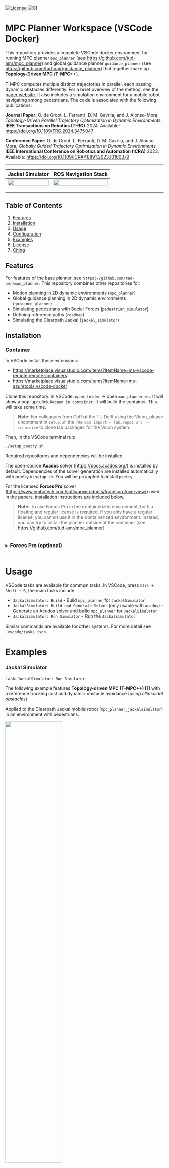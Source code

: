 [![License](https://img.shields.io/badge/License-Apache_2.0-blue.svg)](https://opensource.org/licenses/Apache-2.0)
![CI](https://github.com/tud-amr/mpc_planner_ws/actions/workflows/main.yml/badge.svg)


# MPC Planner Workspace (VSCode Docker)
This repository provides a complete VSCode docker environment for running MPC planner `mpc_planner` (see https://github.com/tud-amr/mpc_planner) and global guidance planner `guidance_planner` (see https://github.com/tud-amr/guidance_planner) that together make up **Topology-Driven MPC** (**T-MPC++**). 

T-MPC computes multiple distinct trajectories in parallel, each passing dynamic obstacles differently. For a brief overview of the method, see the [paper website](https://autonomousrobots.nl/paper_websites/topology-driven-mpc). It also includes a simulation environment for a mobile robot navigating among pedestrians. The code is associated with the following publications:

**Journal Paper:** O. de Groot, L. Ferranti, D. M. Gavrila, and J. Alonso-Mora, *Topology-Driven Parallel Trajectory Optimization in Dynamic Environments.* **IEEE Transactions on Robotics (T-RO)** 2024. Available: https://doi.org/10.1109/TRO.2024.3475047


**Conference Paper:** O. de Groot, L. Ferranti, D. M. Gavrila, and J. Alonso-Mora, *Globally Guided Trajectory Optimization in Dynamic Environments.* **IEEE International Conference on Robotics and Automation (ICRA)** 2023. Available: https://doi.org/10.1109/ICRA48891.2023.10160379

---

 Jackal Simulator | ROS Navigation Stack |
| ------------- | ------------- |
|<img src="docs/tmpc.gif" width="100%"> | <img src="https://imgur.com/QgYDTRq.gif" width="100%">|


---

## Table of Contents
1. [Features](#features) 
2. [Installation](#installation) 
3. [Usage](#usage) 
4. [Configuration](#configuration) 
5. [Examples](#examples) 
6. [License](#license) 
7. [Citing](#citing)

## Features
For features of the base planner, see `https://github.com/tud-amr/mpc_planner`. This repository combines other repositories for:

- Motion planning in 2D dynamic environments (`mpc_planner`)
- Global guidance planning in 2D dynamic environments (`guidance_planner`)
- Simulating pedestrians with Social Forces (`pedestrian_simulator`)
- Defining reference paths (`roadmap`)
- Simulating the Clearpath Jackal (`jackal_simulator`)
<!-- - Computing free-space polygons from static obstacles -->

## Installation

### Container
In VSCode install these extensions:

- https://marketplace.visualstudio.com/items?itemName=ms-vscode-remote.remote-containers
- https://marketplace.visualstudio.com/items?itemName=ms-azuretools.vscode-docker

Clone this repository. In VSCode: `open_folder` -> open `mpc_planner_ws`. It will show a pop-up: click `Reopen in container`. It will build the container. This will take some time.

> **Note:** For colleagues from CoR at the TU Delft using the Vicon, please uncomment in `setup.sh` the line `vcs import < lab.repos src --recursive` to clone lab packages for the Vicon system. 


Then, in the VSCode terminal run:

```bash
./setup_poetry.sh
```

Required repositories and dependencies will be installed.

The open-source **Acados** solver (https://docs.acados.org/) is installed by default. Dependencies of the solver generation are installed automatically with poetry in `setup.sh`. You will be prompted to install `poetry`.

For the licensed **Forces Pro** solver (https://www.embotech.com/softwareproducts/forcespro/overview/) used in the papers, installation instructions are included below. 

> **Note:** To use Forces Pro in the containerized environment, both a floating and regular license is required. If you only have a regular license, you cannot use it in the containerized environment. Instead, you can try to install the planner outside of the container (see https://github.com/tud-amr/mpc_planner).

<details>
    <summary><h3  style="display:inline-block"> Forces Pro (optional)</h3></summary>

**Regular Solver:** Go to my.embotech.com, log in to your account. Assign a regular license to your computer. Then download the client to `~/forces_pro_client/` **outside of the container**. If you have the solver in a different location, add its path to `PYTHONPATH`.

**Floating Solver:**
Go to my.embotech.com, log in to your account. Click on a license -> Download `Floating Licenses Proxy Standalone (Linux 64-bit) - FORCES PRO v5.1.0 onwards` **outside of the container** -> unzip. In the downloaded folder, `chmod +x forcespro_floating_licenses_proxy`. Then to start the solver proxy (necessary to run it), execute:
`./forcespro_floating_licenses_proxy`.

To use the floating license, set `solver_settings/floating_license` in `mpc_planner_<your_system>/config/settings.yaml` to `true`. 

With the Forces Pro solver set up, you have to generate a solver from **outside the VSCode container**. First you will need to set up the poetry environment from outside of the container. 
<!-- Add instructions on how to install poetry, etc. -->

With the poetry environment set up, a solver can be generated with:

```
poetry run python mpc_planner_jackalsimulator/scripts/generate_jackalsimulator_solver.py true
```

</details>

# Usage
VSCode tasks are available for common tasks. In VSCode, press `Ctrl + Shift + B`, the main tasks include:

- `JackalSimulator: Build` - Build `mpc_planner` for `JackalSimulator`
- `JackalSimulator: Build and Generate Solver` (only usable with `acados`) - Generate an Acados solver and build `mpc_planner` for `JackalSimulator`
- `JackalSimulator: Run Simulator` - Run the `JackalSimulator`

Similar commands are available for other systems. For more detail see `.vscode/tasks.json`.



<!-- <details open>
    <summary><b>Jackal Simulator</b></summary>

In VSCode, press Ctrl + Shift + B. Select `Run Simulator`.
</details>

<details>
    <summary><b>Jackal</b></summary>

You need to configure the following:

- *Your IP:*. Run `ip a`, copy the ip address of your ethernet connection into `connect_to_jackal.sh` at `ROS_IP`. 
- *Which Jackal:* See the last line in `connect_to_jackal.sh`.
- *The ROS_MASTER_URI and ROS_IP:* Run `source connect_to_jackal.sh`

Finally, run the planner: `roslaunch mpc_planner_jackal ros1_jackal.launch`.

To change the detected obstacles, see `ros1_jackal.launch`.
</details> -->

# Examples

### Jackal Simulator
Task: `JackalSimulator: Run Simulator`

The following example features **Topology-driven MPC (T-MPC++) [1]** with a reference tracking cost and dynamic obstacle avoidance (*using ellipsoidal obstacles*) 

Applied to the Clearpath Jackal mobile robot (`mpc_planner_jackalsimulator`) in an environment with pedestrians.

<img src="docs/tmpc.gif" width="60%">


### ROS Navigation stack 
Task: `ROSNavigation: Run Simulator`

Navigation with static and dynamic obstacles. This example features
- **Topology-Driven MPC** for dynamic obstacle avoidance [1]
- **Curvature-Aware MPC** for reference tracking (https://ieeexplore.ieee.org/document/10161177)
- **Decomp Util** for static obstacle avoidance (https://arxiv.org/pdf/2406.11506)

<img src="docs/rosnavigation.gif" width="100%">


## License
This project is licensed under the Apache 2.0 license - see the LICENSE file for details.

## Citing
This repository was developed at the Cognitive Robotics group of Delft University of Technology by [Oscar de Groot](https://github.com/oscardegroot) in partial collaboration with [Dennis Benders](https://github.com/dbenders1) and [Thijs Niesten](https://github.com/thijs83) and under supervision of Dr. Laura Ferranti, Dr. Javier Alonso-Mora and Prof. Dariu Gavrila.

If you found this repository useful, please cite our paper:

- [1] **Journal Paper:** O. de Groot, L. Ferranti, D. M. Gavrila, and J. Alonso-Mora, *Topology-Driven Parallel Trajectory Optimization in Dynamic Environments.* **IEEE Transactions on Robotics (T-RO)** 2024. Available: https://doi.org/10.1109/TRO.2024.3475047
<!-- - **Safe Horizon Model Predictive Control (SH-MPC)** O. de Groot, L. Ferranti, D. Gavrila, and J. Alonso-Mora, “Scenario-Based Motion Planning with Bounded Probability of Collision.” arXiv, Jul. 03, 2023. [Online]. Available: https://arxiv.org/pdf/2307.01070.pdf
- **Scenario-based Model Predictive Contouring Control (S-MPCC)** O. de Groot, B. Brito, L. Ferranti, D. Gavrila, and J. Alonso-Mora, “Scenario-Based Trajectory Optimization in Uncertain Dynamic Environments,” IEEE RA-L, pp. 5389–5396, 2021. -->
